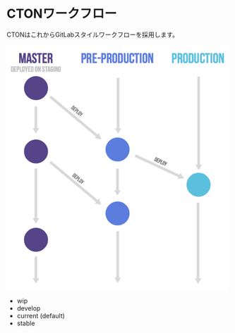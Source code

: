 # CTONワークフロー

CTONはこれからGitLabスタイルワークフローを採用します。

![workflow](../miscellaneous/gitlab_flow_environment_branches.png)

* wip
* develop
* current (default)
* stable